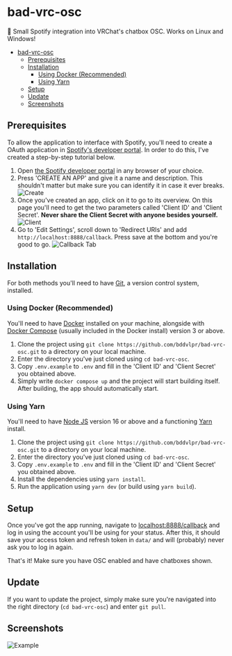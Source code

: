 # bad-vrc-osc
💬 Small Spotify integration into VRChat's chatbox OSC. Works on Linux and Windows!

- [bad-vrc-osc](#bad-vrc-osc)
  - [Prerequisites](#prerequisites)
  - [Installation](#installation)
    - [Using Docker (Recommended)](#using-docker-recommended)
    - [Using Yarn](#using-yarn)
  - [Setup](#setup)
  - [Update](#update)
  - [Screenshots](#screenshots)

## Prerequisites
To allow the application to interface with Spotify, you'll need to create a OAuth application in [Spotify's developer portal](https://developer.spotify.com/dashboard/applications). 
In order to do this, I've created a step-by-step tutorial below.

1. Open [the Spotify developer portal](https://developer.spotify.com/dashboard/applications) in any browser of your choice.
2. Press 'CREATE AN APP' and give it a name and description. This shouldn't matter but make sure you can identify it in case it ever breaks. ![Create](https://i.imgur.com/QZRoDqH.png)
3. Once you've created an app, click on it to go to its overview. On this page you'll need to get the two parameters called 'Client ID' and 'Client Secret'. **Never share the Client Secret with anyone besides yourself.** ![Client](https://i.imgur.com/t9aKZmy.png)
4. Go to 'Edit Settings', scroll down to 'Redirect URIs' and add `http://localhost:8888/callback`. Press save at the bottom and you're good to go. ![Callback Tab](https://i.imgur.com/wHd2eGY.png)

## Installation
For both methods you'll need to have [Git](https://git-scm.com/), a version control system, installed.

### Using Docker (Recommended)
You'll need to have [Docker](https://www.docker.com/) installed on your machine, alongside with [Docker Compose](https://docs.docker.com/compose/) (usually included in the Docker install) version 3 or above.

1. Clone the project using `git clone https://github.com/bddvlpr/bad-vrc-osc.git` to a directory on your local machine.
2. Enter the directory you've just cloned using `cd bad-vrc-osc`.
3. Copy `.env.example` to `.env` and fill in the 'Client ID' and 'Client Secret' you obtained above.
4. Simply write `docker compose up` and the project will start building itself. After building, the app should automatically start.

### Using Yarn
You'll need to have [Node JS](https://nodejs.org/en/) version 16 or above and a functioning [Yarn](https://yarnpkg.com/) install.

1. Clone the project using `git clone https://github.com/bddvlpr/bad-vrc-osc.git` to a directory on your local machine.
2. Enter the directory you've just cloned using `cd bad-vrc-osc`.
3. Copy `.env.example` to `.env` and fill in the 'Client ID' and 'Client Secret' you obtained above.
4. Install the dependencies using `yarn install`.
5. Run the application using `yarn dev` (or build using `yarn build`).

## Setup
Once you've got the app running, navigate to [localhost:8888/callback](http://localhost:8888/callback) and log in using the account you'll be using for your status.
After this, it should save your access token and refresh token in `data/` and will (probably) never ask you to log in again.

That's it! Make sure you have OSC enabled and have chatboxes shown.

## Update
If you want to update the project, simply make sure you're navigated into the right directory (`cd bad-vrc-osc`) and enter `git pull`.

## Screenshots

![Example](https://i.imgur.com/ha3hOOD.png)